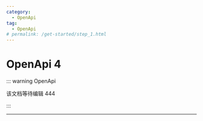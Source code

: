 ```yaml
---
category:
  - OpenApi
tag:
  - OpenApi
# permalink: /get-started/step_1.html
---
```


# OpenApi 4

::: warning OpenApi

该文档等待编辑 444

:::

---
